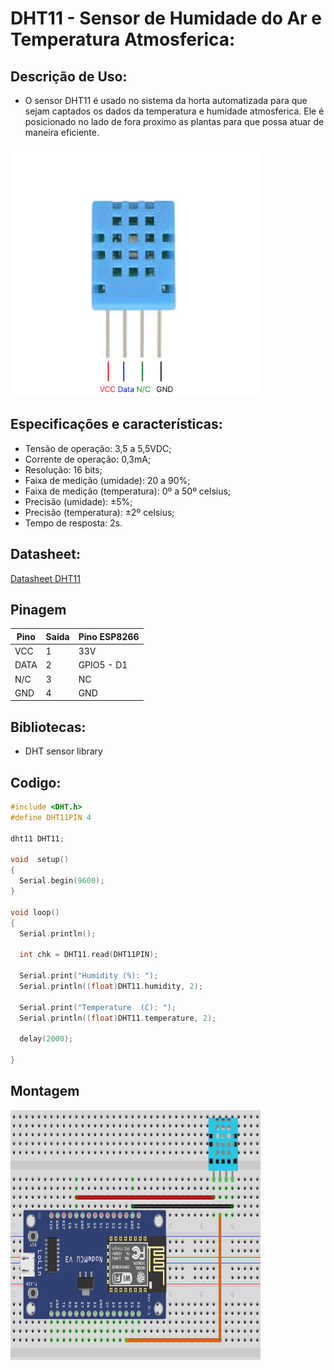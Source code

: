 # DHT11 - Sensor de Humidade do Ar e Temperatura Atmosferica:

## Descrição de Uso:
- O sensor DHT11 é usado no sistema da horta automatizada para que sejam captados os dados da temperatura e humidade atmosferica. Ele é posicionado no lado de fora proximo as plantas para que possa atuar de maneira eficiente.
 
<img src="/Sensores/DHT11/DHT11_PIN.png" width="400" height="400" />

## Especificações e características:
- Tensão de operação: 3,5 a 5,5VDC;
- Corrente de operação: 0,3mA;
- Resolução: 16 bits;
- Faixa de medição (umidade): 20 a 90%;
- Faixa de medição (temperatura): 0º a 50º celsius;
- Precisão (umidade): ±5%;
- Precisão (temperatura): ±2º celsius;
- Tempo de resposta: 2s.


## Datasheet:

[Datasheet DHT11](/Sensores/DHT11/DHT11.PDF)


## Pinagem
| Pino | Saida | Pino ESP8266 |
| ------------- | ------------- | ------------- |
| VCC  | 1 | 33V  |
| DATA  | 2 | GPIO5 - D1  |
| N/C  | 3 | NC |
| GND  | 4 | GND  |

## Bibliotecas:

- DHT sensor library

## Codigo:

```C++
#include <DHT.h>
#define DHT11PIN 4

dht11 DHT11;

void  setup()
{
  Serial.begin(9600);
}

void loop()
{
  Serial.println();

  int chk = DHT11.read(DHT11PIN);

  Serial.print("Humidity (%): ");
  Serial.println((float)DHT11.humidity, 2);

  Serial.print("Temperature  (C): ");
  Serial.println((float)DHT11.temperature, 2);

  delay(2000);

}
```
## Montagem

<img src="/Sensores/DHT11/Montagem DHT11.png" width="400" height="400" />
